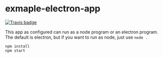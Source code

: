 # exmaple-electron-app

[![Travis badge](https://travis-ci.org/jsg2021/example-electron-app.svg?branch=master)](https://travis-ci.org/jsg2021/example-electron-app)

This app as configured can run as a node program or an electron program. The default is electron, but if you want to run as node, just use `node .`

```
npm install
npm start
```
